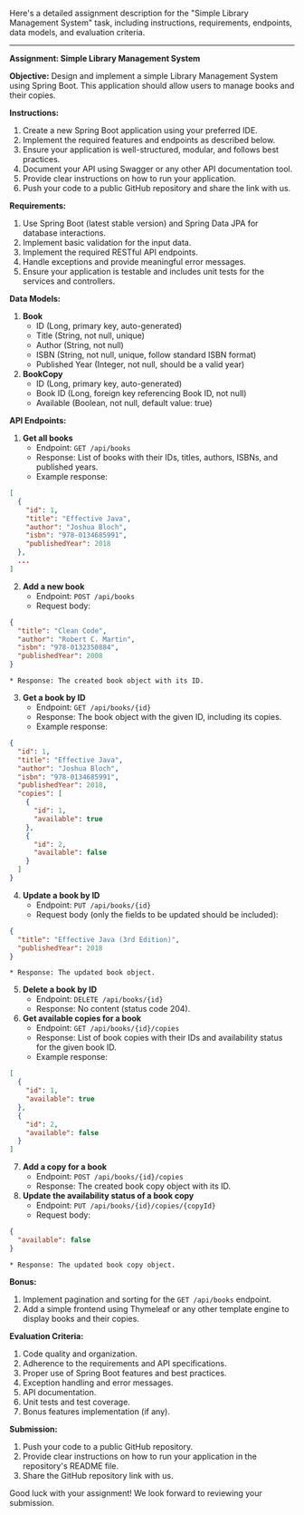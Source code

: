 Here's a detailed assignment description for the "Simple Library Management System" task, including instructions, requirements, endpoints, data models, and evaluation criteria.

---

**Assignment: Simple Library Management System**

**Objective:**
Design and implement a simple Library Management System using Spring Boot. This application should allow users to manage books and their copies.

**Instructions:**

1. Create a new Spring Boot application using your preferred IDE.
1. Implement the required features and endpoints as described below.
1. Ensure your application is well-structured, modular, and follows best practices.
1. Document your API using Swagger or any other API documentation tool.
1. Provide clear instructions on how to run your application.
1. Push your code to a public GitHub repository and share the link with us.

**Requirements:**

1. Use Spring Boot (latest stable version) and Spring Data JPA for database interactions.
1. Implement basic validation for the input data.
1. Implement the required RESTful API endpoints.
1. Handle exceptions and provide meaningful error messages.
1. Ensure your application is testable and includes unit tests for the services and controllers.

**Data Models:**

1. **Book**
    * ID (Long, primary key, auto-generated)
    * Title (String, not null, unique)
    * Author (String, not null)
    * ISBN (String, not null, unique, follow standard ISBN format)
    * Published Year (Integer, not null, should be a valid year)
2. **BookCopy**
    * ID (Long, primary key, auto-generated)
    * Book ID (Long, foreign key referencing Book ID, not null)
    * Available (Boolean, not null, default value: true)

**API Endpoints:**

1. **Get all books**
    * Endpoint: `GET /api/books`
    * Response: List of books with their IDs, titles, authors, ISBNs, and published years.
    * Example response:
```json
[
  {
    "id": 1,
    "title": "Effective Java",
    "author": "Joshua Bloch",
    "isbn": "978-0134685991",
    "publishedYear": 2018
  },
  ...
]
```
2. **Add a new book**
    * Endpoint: `POST /api/books`
    * Request body:
```json
{
  "title": "Clean Code",
  "author": "Robert C. Martin",
  "isbn": "978-0132350884",
  "publishedYear": 2008
}
```
	* Response: The created book object with its ID.
3. **Get a book by ID**
    * Endpoint: `GET /api/books/{id}`
    * Response: The book object with the given ID, including its copies.
    * Example response:
```json
{
  "id": 1,
  "title": "Effective Java",
  "author": "Joshua Bloch",
  "isbn": "978-0134685991",
  "publishedYear": 2018,
  "copies": [
    {
      "id": 1,
      "available": true
    },
    {
      "id": 2,
      "available": false
    }
  ]
}
```
4. **Update a book by ID**
    * Endpoint: `PUT /api/books/{id}`
    * Request body (only the fields to be updated should be included):
```json
{
  "title": "Effective Java (3rd Edition)",
  "publishedYear": 2018
}
```
	* Response: The updated book object.
5. **Delete a book by ID**
    * Endpoint: `DELETE /api/books/{id}`
    * Response: No content (status code 204).
6. **Get available copies for a book**
    * Endpoint: `GET /api/books/{id}/copies`
    * Response: List of book copies with their IDs and availability status for the given book ID.
    * Example response:
```json
[
  {
    "id": 1,
    "available": true
  },
  {
    "id": 2,
    "available": false
  }
]
```
7. **Add a copy for a book**
    * Endpoint: `POST /api/books/{id}/copies`
    * Response: The created book copy object with its ID.
8. **Update the availability status of a book copy**
    * Endpoint: `PUT /api/books/{id}/copies/{copyId}`
    * Request body:
```json
{
  "available": false
}
```
	* Response: The updated book copy object.

**Bonus:**

1. Implement pagination and sorting for the `GET /api/books` endpoint.
1. Add a simple frontend using Thymeleaf or any other template engine to display books and their copies.

**Evaluation Criteria:**

1. Code quality and organization.
1. Adherence to the requirements and API specifications.
1. Proper use of Spring Boot features and best practices.
1. Exception handling and error messages.
1. API documentation.
1. Unit tests and test coverage.
1. Bonus features implementation (if any).

**Submission:**

1. Push your code to a public GitHub repository.
1. Provide clear instructions on how to run your application in the repository's README file.
1. Share the GitHub repository link with us.

Good luck with your assignment! We look forward to reviewing your submission.
